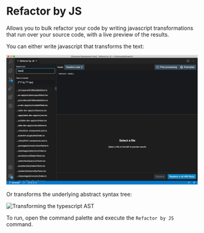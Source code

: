 # Refactor by JS

Allows you to bulk refactor your code by writing javascript transformations that run over your source code, with a live preview of the results.

You can either write javascript that transforms the text:

![Transforming the text/characters](images/transform-code-2-fps.gif)

Or transforms the underlying abstract syntax tree:

![Transforming the typescript AST](images/transform-ast-10-fps-min.gif)

To run, open the command palette and execute the `Refactor by JS` command. 
